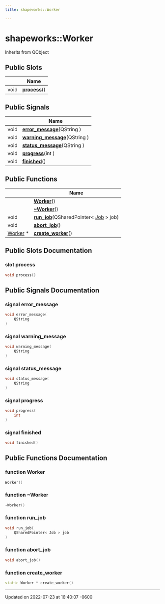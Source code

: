 ```yaml
---
title: shapeworks::Worker

---
```


# shapeworks::Worker





Inherits from QObject

## Public Slots

|                | Name           |
| -------------- | -------------- |
| void | **[process](../Classes/classshapeworks_1_1Worker.md#slot-process)**() |

## Public Signals

|                | Name           |
| -------------- | -------------- |
| void | **[error_message](../Classes/classshapeworks_1_1Worker.md#signal-error-message)**(QString ) |
| void | **[warning_message](../Classes/classshapeworks_1_1Worker.md#signal-warning-message)**(QString ) |
| void | **[status_message](../Classes/classshapeworks_1_1Worker.md#signal-status-message)**(QString ) |
| void | **[progress](../Classes/classshapeworks_1_1Worker.md#signal-progress)**(int ) |
| void | **[finished](../Classes/classshapeworks_1_1Worker.md#signal-finished)**() |

## Public Functions

|                | Name           |
| -------------- | -------------- |
| | **[Worker](../Classes/classshapeworks_1_1Worker.md#function-worker)**() |
| | **[~Worker](../Classes/classshapeworks_1_1Worker.md#function-~worker)**() |
| void | **[run_job](../Classes/classshapeworks_1_1Worker.md#function-run-job)**(QSharedPointer< [Job](../Classes/classshapeworks_1_1Job.md) > job) |
| void | **[abort_job](../Classes/classshapeworks_1_1Worker.md#function-abort-job)**() |
| [Worker](../Classes/classshapeworks_1_1Worker.md) * | **[create_worker](../Classes/classshapeworks_1_1Worker.md#function-create-worker)**() |

## Public Slots Documentation

### slot process

```cpp
void process()
```


## Public Signals Documentation

### signal error_message

```cpp
void error_message(
    QString 
)
```


### signal warning_message

```cpp
void warning_message(
    QString 
)
```


### signal status_message

```cpp
void status_message(
    QString 
)
```


### signal progress

```cpp
void progress(
    int 
)
```


### signal finished

```cpp
void finished()
```


## Public Functions Documentation

### function Worker

```cpp
Worker()
```


### function ~Worker

```cpp
~Worker()
```


### function run_job

```cpp
void run_job(
    QSharedPointer< Job > job
)
```


### function abort_job

```cpp
void abort_job()
```


### function create_worker

```cpp
static Worker * create_worker()
```


-------------------------------

Updated on 2022-07-23 at 16:40:07 -0600
